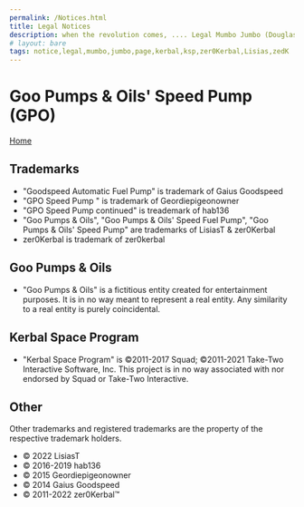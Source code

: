 ```yaml
---
permalink: /Notices.html
title: Legal Notices
description: when the revolution comes, .... Legal Mumbo Jumbo (Douglas Adams)
# layout: bare
tags: notice,legal,mumbo,jumbo,page,kerbal,ksp,zer0Kerbal,Lisias,zedK
---
```


<!--
Notices.md v1.0.0.0
Goo Pumps & Oils' Speed Pump (GPO)
created: 13 Apr 2022
updated: 

based upon work by LisiasT -->

# Goo Pumps & Oils' Speed Pump (GPO)

[Home](./index.md)

## Trademarks

* "Goodspeed Automatic Fuel Pump" is trademark of Gaius Goodspeed
* "GPO Speed Pump " is trademark of Geordiepigeonowner
* "GPO Speed Pump  continued" is treademark of hab136
* "Goo Pumps & Oils", "Goo Pumps & Oils' Speed Fuel Pump", "Goo Pumps & Oils' Speed Pump" are trademarks of LisiasT & zer0Kerbal
* zer0Kerbal is trademark of zer0kerbal

## Goo Pumps & Oils

* "Goo Pumps & Oils" is a fictitious entity created for entertainment purposes. It is in no way meant to represent a real entity. Any similarity to a real entity is purely coincidental.

## Kerbal Space Program

* "Kerbal Space Program" is ©2011-2017 Squad; ©2011-2021 Take-Two Interactive Software, Inc. This project is in no way associated with nor endorsed by Squad or Take-Two Interactive.

## Other

Other trademarks and registered trademarks are the property of the respective trademark holders.

* © 2022 LisiasT
* © 2016-2019 hab136
* © 2015 Geordiepigeonowner
* © 2014 Gaius Goodspeed
* © 2011-2022 zer0Kerbal™
